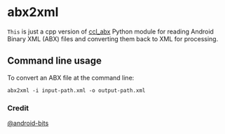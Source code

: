 # abx2xml
`This` is just a cpp version of [ccl_abx](https://github.com/cclgroupltd/android-bits/tree/main/ccl_abx)
Python module for reading Android Binary XML (ABX) files and converting them back to XML for processing. 
## Command line usage
To convert an ABX file at the command line:

`abx2xml -i input-path.xml -o output-path.xml`


### Credit
[@android-bits](https://github.com/cclgroupltd/android-bits/tree/main/ccl_abx)

